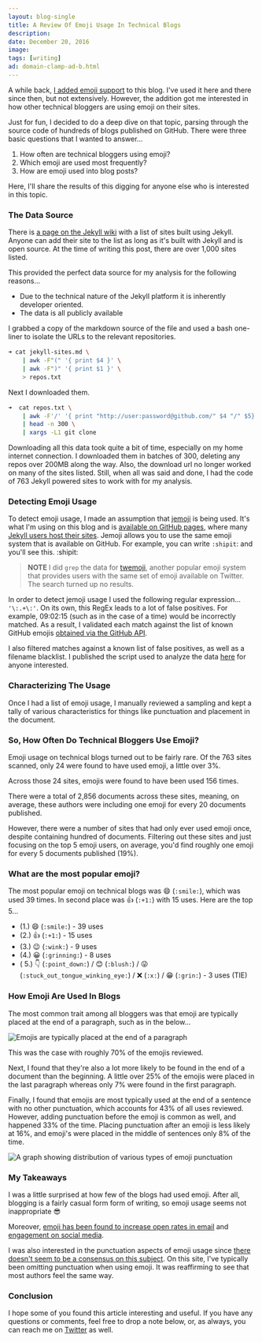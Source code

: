 ```yaml
---
layout: blog-single
title: A Review Of Emoji Usage In Technical Blogs
description: 
date: December 20, 2016
image:
tags: [writing]
ad: domain-clamp-ad-b.html
---
```


A while back, [I added emoji support](https://twitter.com/maxpchadwick/status/799455262700687361) to this blog. I've used it here and there since then, but not extensively. However, the addition got me interested in how other technical bloggers are using emoji on their sites. 

Just for fun, I decided to do a deep dive on that topic, parsing through the source code of hundreds of blogs published on GitHub. There were three basic questions that I wanted to answer...

1. How often are technical bloggers using emoji?
2. Which emoji are used most frequently?
3. How are emoji used into blog posts?

Here, I'll share the results of this digging for anyone else who is interested in this topic.

<!-- excerpt_separator -->

### The Data Source

There is [a page on the Jekyll wiki](https://github.com/jekyll/jekyll/wiki/sites) with a list of sites built using Jekyll. Anyone can add their site to the list as long as it's built with Jekyll and is open source. At the time of writing this post, there are over 1,000 sites listed. 

This provided the perfect data source for my analysis for the following reasons...

- Due to the technical nature of the Jekyll platform it is inherently developer oriented.
- The data is all publicly available

I grabbed a copy of the markdown source of the file and used a bash one-liner to isolate the URLs to the relevant repositories.

```bash
➜ cat jekyll-sites.md \
    | awk -F"(" '{ print $4 }' \
    | awk -F")" '{ print $1 }' \
    > repos.txt
```

Next I downloaded them. 

```bash
➜  cat repos.txt \
    | awk -F'/' '{ print "http://user:password@github.com/" $4 "/" $5}' \
    | head -n 300 \
    | xargs -L1 git clone
```

Downloading all this data took quite a bit of time, especially on my home internet connection. I downloaded them in batches of 300, deleting any repos over 200MB along the way. Also, the download url no longer worked on many of the sites listed. Still, when all was said and done, I had the code of 763 Jekyll powered sites to work with for my analysis.

### Detecting Emoji Usage

To detect emoji usage, I made an assumption that [jemoji](https://rubygems.org/gems/jemoji) is being used. It's what I'm using on this blog and is [available on GitHub pages](https://pages.github.com/versions/), where many [Jekyll users host their sites](https://jekyllrb.com/docs/github-pages/). Jemoji allows you to use the same emoji system that is available on GitHub. For example, you can write `:shipit`: and you'll see this. :shipit:

> **NOTE** I did `grep` the data for [twemoji](https://github.com/twitter/twemoji), another popular emoji system that provides users with the same set of emoji available on Twitter. The search turned up no results.

In order to detect jemoji usage I used the following regular expression... `'\:.+\:'`. On its own, this RegEx leads to a lot of false positives. For example, 09:02:15 (such as in the case of a time) would be incorrectly matched. As a result, I validated each match against the list of known GitHub emojis [obtained via the GitHub API](https://developer.github.com/v3/emojis/). 

I also filtered matches against a known list of false positives, as well as a filename blacklist. I published the script used to analyze the data [here](https://gist.github.com/mpchadwick/627eb8348af947d8bbcb2cd92f1e6caf) for anyone interested.

### Characterizing The Usage

Once I had a list of emoji usage, I manually reviewed a sampling and kept a tally of various characteristics for things like punctuation and placement in the document.

### So, How Often Do Technical Bloggers Use Emoji?

Emoji usage on technical blogs turned out to be fairly rare. Of the 763 sites scanned, only 24 were found to have used emoji, a little over 3%. 

Across those 24 sites, emojis were found to have been used 156 times. 

There were a total of 2,856 documents across these sites, meaning, on average, these authors were including one emoji for every 20 documents published. 

However, there were a number of sites that had only ever used emoji once, despite containing hundred of documents. Filtering out these sites and just focusing on the top 5 emoji users, on average, you'd find  roughly one emoji for every 5 documents published (19%).

### What are the most popular emoji?

The most popular emoji on technical blogs was :smile: (`:smile:`), which was used 39 times. In second place was :+1: (`:+1:`) with 15 uses. Here are the top 5...

- (1.) :smile: (`:smile:`) - 39 uses
- (2.) :+1: (`:+1:`) - 15 uses
- (3.) :wink: (`:wink:`) - 9 uses
- (4.) :grinning: (`:grinning:`) - 8 uses
- ( 5.) :point_down: (`:point_down:`)  / :blush: (`:blush:`) / :stuck_out_tongue_winking_eye: (`:stuck_out_tongue_winking_eye:`) / :x: (`:x:`) / :grin: (`:grin:`) - 3 uses (TIE)

### How Emoji Are Used In Blogs

The most common trait among all bloggers was that emoji are typically placed at the end of a paragraph, such as in the below...

<img
  class="rounded shadow"
  src="/img/blog/emoji-usage-on-technical-blogs/end-of-paragraph@1x.jpg"
  srcset="/img/blog/emoji-usage-on-technical-blogs/end-of-paragraph@1x.jpg 1x, /img/blog/emoji-usage-on-technical-blogs/end-of-paragraph@2x.jpg 2x"
  alt="Emojis are typically placed at the end of a paragraph">
  
This was the case with roughly 70% of the emojis reviewed.

Next, I found that they're also a lot more likely to be found in the end of a document than the beginning. A little over 25% of the emojis were placed in the last paragraph whereas only 7% were found in the first paragraph.

Finally, I found that emojis are most typically used at the end of a sentence with no other punctuation, which accounts for 43% of all uses reviewed. However, adding punctuation before the emoji is common as well, and happened 33% of the time. Placing punctuation after an emoji is less likely at 16%, and emoji's were placed in the middle of sentences only 8% of the time.

<img
  class="rounded shadow"
  src="/img/blog/emoji-usage-on-technical-blogs/emoji-punctuation@1x.jpg"
  srcset="/img/blog/emoji-usage-on-technical-blogs/emoji-punctuation@1x.jpg 1x, /img/blog/emoji-usage-on-technical-blogs/emoji-punctuation@2x.jpg 2x"
  alt="A graph showing distribution of various types of emoji punctuation">

### My Takeaways

I was a little surprised at how few of the blogs had used emoji. After all, blogging is a fairly casual form form of writing, so emoji usage seems not inappropriate :sunglasses:

Moreover, [emoji has been found to increase open rates in email](http://www.experian.com/blogs/marketing-forward/2012/07/17/thinking-about-using-symbols-in-your-email-subject-lines/) and [engagement on social media](http://www.wordstream.com/blog/ws/2015/11/19/twitter-emoji).

I was also interested in the punctuation aspects of emoji usage since [there doesn't seem to be a consensus on this subject](http://mentalfloss.com/article/65394/how-do-you-punctuate-around-emoticons-and-emoji). On this site, I've typically been omitting punctuation when using emoji. It was reaffirming to see that most authors feel the same way.

### Conclusion

I hope some of you found this article interesting and useful. If you have any questions or comments, feel free to drop a note below, or, as always, you can reach me on [Twitter](http://twitter.com/maxpchadwick) as well.